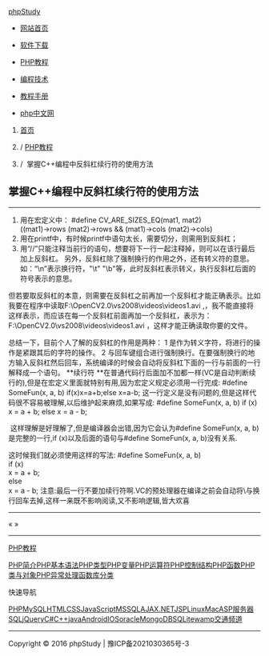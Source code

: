    [phpStudy](http://www.phpstudy.net/)

- [网站首页](https://m.xp.cn/)

- [软件下载](https://m.xp.cn/a.php/211.html)

- [PHP教程](https://m.xp.cn/php/)

- [编程技术](https://m.xp.cn/b.php/61980.html#)

- [教程手册](https://m.xp.cn/b.php/61980.html#)

- [php中文网](http://www.php.cn/)

1. [首页](https://m.xp.cn/)

2. / [PHP教程](https://m.xp.cn/php/)

3. /  掌握C++编程中反斜杠续行符的使用方法

##  掌握C++编程中反斜杠续行符的使用方法

* * *

1) 用在宏定义中：
#define CV_ARE_SIZES_EQ(mat1, mat2) \
((mat1)->rows  (mat2)->rows && (mat1)->cols  (mat2)->cols)
2) 用在printf中，有时候printf中语句太长，需要切分，则需用到反斜杠；
3) 用“//”只能注释当前行的语句，想要将下一行一起注释掉，则可以在该行最后加上反斜杠。
另外，反斜杠除了强制换行的作用之外，还有转义符的意思。如：“\n”表示换行符，"\t" "\b"等，此时反斜杠表示转义，执行反斜杠后面的符号表示的意思。

但若要取反斜杠的本意，则需要在反斜杠之前再加一个反斜杠才能正确表示。比如我要在程序中读取F:\OpenCV2.0\vs2008\videos\videos1.avi ,，我不能直接将这样表示，而应该在每一个反斜杠前面再加一个反斜杠，表示为：F:\\OpenCV2.0\\vs2008\\videos\\videos1.avi ，这样才能正确读取你要的文件。

总结一下，目前个人了解的反斜杠的作用是两种：
1 是作为转义字符，将进行的操作是紧跟其后的字符的操作。
2 与回车键组合进行强制换行。在要强制换行的地方输入反斜杠然后回车，系统编译的时候会自动将反斜杠下面的一行与前面的一行解释成一个语句。
**续行符
**在普通代码行后面加不加都一样(VC是自动判断续行的),但是在宏定义里面就特别有用,因为宏定义规定必须用一行完成:
#define SomeFun(x, a, b) if(x)x=a+b;else x=a-b;
这一行定义是没有问题的,但是这样代码很不容易被理解,以后维护起来麻烦,如果写成:
#define SomeFun(x, a, b)
if (x)
x = a + b;
else
x = a - b;

 这样理解是好理解了,但是编译器会出错,因为它会认为#define SomeFun(x, a, b)是完整的一行,if (x)以及后面的语句与#define SomeFun(x, a, b)没有关系.

这时候我们就必须使用这样的写法:
#define SomeFun(x, a, b)\
if (x)\
x = a + b;\
else\
x = a - b;
注意:最后一行不要加续行符啊.VC的预处理器在编译之前会自动将\与换行回车去掉,这样一来既不影响阅读,又不影响逻辑,皆大欢喜

* * *

«
»
* * *

 [PHP教程](https://m.xp.cn/php/)

[PHP简介](https://m.xp.cn/php/1.html)[PHP基本语法](https://m.xp.cn/php/8.html)[PHP类型](https://m.xp.cn/php/12.html)[PHP变量](https://m.xp.cn/php/24.html)[PHP运算符](https://m.xp.cn/php/34.html)[PHP控制结构](https://m.xp.cn/php/47.html)[PHP函数](https://m.xp.cn/php/67.html)[PHP类与对象](https://m.xp.cn/php/74.html)[PHP异常处理](https://m.xp.cn/php/110.html)[函数库分类](https://m.xp.cn/php/function.php)

快速导航

   [PHP](https://m.xp.cn/list.php?id=1)[MySQL](https://m.xp.cn/list.php?id=2)[HTML](https://m.xp.cn/list.php?id=3)[CSS](https://m.xp.cn/list.php?id=4)[JavaScript](https://m.xp.cn/list.php?id=5)[MSSQL](https://m.xp.cn/list.php?id=6)[AJAX](https://m.xp.cn/list.php?id=10)[.NET](https://m.xp.cn/list.php?id=8)[JSP](https://m.xp.cn/list.php?id=9)[Linux](https://m.xp.cn/list.php?id=14)[Mac](https://m.xp.cn/list.php?id=17)[ASP](https://m.xp.cn/list.php?id=7)[服务器](https://m.xp.cn/list.php?id=11)[SQL](https://m.xp.cn/list.php?id=15)[jQuery](https://m.xp.cn/list.php?id=16)[C#](https://m.xp.cn/list.php?id=18)[C++](https://m.xp.cn/list.php?id=19)[java](https://m.xp.cn/list.php?id=20)[Android](https://m.xp.cn/list.php?id=21)[IOS](https://m.xp.cn/list.php?id=22)[oracle](https://m.xp.cn/list.php?id=23)[MongoDB](https://m.xp.cn/list.php?id=24)[SQLite](https://m.xp.cn/list.php?id=26)[wamp](http://wamp.phpstudy.net/)[交通频道](https://m.xp.cn/jiaotong/)

* * *

  Copyright © 2016 phpStudy | 豫ICP备2021030365号-3